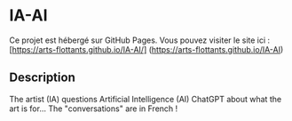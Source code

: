 # IA-AI 
Ce projet est hébergé sur GitHub Pages. Vous pouvez visiter le site ici :
[https://arts-flottants.github.io/IA-AI/] (https://arts-flottants.github.io/IA-AI)
## Description
The artist (IA) questions Artificial Intelligence (AI) ChatGPT about what the art is for...  The "conversations" are in French !

